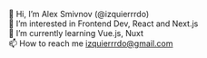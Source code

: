 👋 Hi, I’m Alex Smivnov (@izquierrrdo)  
👀 I’m interested in Frontend Dev, React and Next.js  
🌱 I’m currently learning Vue.js, Nuxt  
📫 How to reach me izquierrrdo@gmail.com  

<!---
izquierrrdo/izquierrrdo is a ✨ special ✨ repository because its `README.md` (this file) appears on your GitHub profile.
You can click the Preview link to take a look at your changes.
--->
